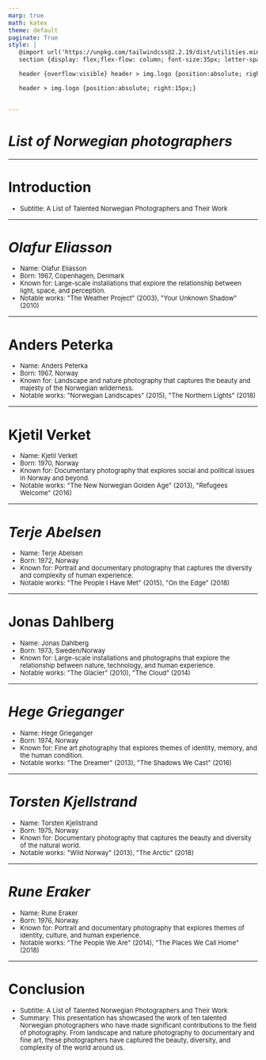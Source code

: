 ```yaml
---
marp: true
math: katex
theme: default
paginate: True
style: |
   @import url('https://unpkg.com/tailwindcss@2.2.19/dist/utilities.min.css');
   section {display: flex;flex-flow: column; font-size:35px; letter-spacing:1.4px;}

   header {overflow:visible} header > img.logo {position:absolute; right:15px;}

   header > img.logo {position:absolute; right:15px;}


---
```

<!-- backgroundColor: white -->
<!-- _class: lead -->

 # _List of Norwegian photographers_

---
<style scoped>p,li {font-size:0.96em}</style>

 # **Introduction**
- Subtitle: A List of Talented Norwegian Photographers and Their Work


---
<style scoped>p,li {font-size:0.84em}</style>

 # _Olafur Eliasson_

- Name: Olafur Eliasson
- Born: 1967, Copenhagen, Denmark
- Known for: Large-scale installations that explore the relationship between light, space, and perception.
- Notable works: "The Weather Project" (2003), "Your Unknown Shadow" (2010)

---
<style scoped>p,li {font-size:0.84em}</style>

 # Anders Peterka
- Name: Anders Peterka
- Born: 1967, Norway
- Known for: Landscape and nature photography that captures the beauty and majesty of the Norwegian wilderness.
- Notable works: "Norwegian Landscapes" (2015), "The Northern Lights" (2018)


---
<style scoped>p,li {font-size:0.84em}</style>

 # **Kjetil Verket**

- Name: Kjetil Verket
- Born: 1970, Norway
- Known for: Documentary photography that explores social and political issues in Norway and beyond.
- Notable works: "The New Norwegian Golden Age" (2013), "Refugees Welcome" (2016)

---
<style scoped>p,li {font-size:0.84em}</style>

 # _Terje Abelsen_

- Name: Terje Abelsen
- Born: 1972, Norway
- Known for: Portrait and documentary photography that captures the diversity and complexity of human experience.
- Notable works: "The People I Have Met" (2015), "On the Edge" (2018)

---
<style scoped>p,li {font-size:0.84em}</style>

 # Jonas Dahlberg

- Name: Jonas Dahlberg
- Born: 1973, Sweden/Norway
- Known for: Large-scale installations and photographs that explore the relationship between nature, technology, and human experience.
- Notable works: "The Glacier" (2010), "The Cloud" (2014)

---
<style scoped>p,li {font-size:0.84em}</style>

 # _Hege Grieganger_

- Name: Hege Grieganger
- Born: 1974, Norway
- Known for: Fine art photography that explores themes of identity, memory, and the human condition.
- Notable works: "The Dreamer" (2013), "The Shadows We Cast" (2016)

---
<style scoped>p,li {font-size:0.84em}</style>

 # _Torsten Kjellstrand_

- Name: Torsten Kjellstrand
- Born: 1975, Norway
- Known for: Documentary photography that captures the beauty and diversity of the natural world.
- Notable works: "Wild Norway" (2013), "The Arctic" (2018)

---
<style scoped>p,li {font-size:0.84em}</style>

 # _Rune Eraker_

- Name: Rune Eraker
- Born: 1976, Norway
- Known for: Portrait and documentary photography that explores themes of identity, culture, and human experience.
- Notable works: "The People We Are" (2014), "The Places We Call Home" (2018)

---
<style scoped>p,li {font-size:0.92em}</style>

 # Conclusion

- Subtitle: A List of Talented Norwegian Photographers and Their Work
- Summary: This presentation has showcased the work of ten talented Norwegian photographers who have made significant contributions to the field of photography. From landscape and nature photography to documentary and fine art, these photographers have captured the beauty, diversity, and complexity of the world around us.